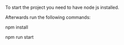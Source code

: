 To start the project you need to have node js installed.

Afterwards run the following commands:

npm install

npm run start
